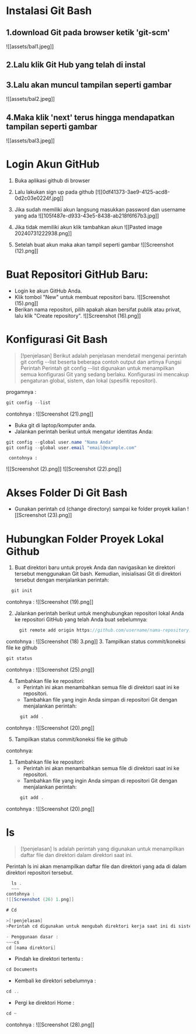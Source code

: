 # Instalasi Git Bash
## 1.download Git pada browser ketik 'git-scm'
![[assets/bal1.jpeg]]
## 2.Lalu klik Git Hub yang telah di instal

## 3.Lalu akan muncul tampilan seperti gambar

![[assets/bal2.jpeg]]

## 4.Maka klik 'next' terus hingga mendapatkan tampilan seperti gambar

![[assets/bal3.jpeg]]

# Login Akun GitHub
1. Buka aplikasi github di browser 
2. Lalu lakukan sign up pada github
[![[0df41373-3ae9-4125-acd8-0d2c03e0224f.jpg]]
3. Jika sudah memiliki akun langsung masukkan password dan username yang ada
![[105f487e-d933-43e5-8438-ab218f6f67b3.jpg]]

4. Jika tidak memiliki akun klik tambahkan akun
![[Pasted image 20240731222938.png]] 

5. Setelah buat akun maka akan tampil seperti gambar
![[Screenshot (12).png]]

# Buat Repositori GitHub Baru:
   - Login ke akun GitHub Anda.
   - Klik tombol "New" untuk membuat repositori baru.
   ![[Screenshot (15).png]]
   - Berikan nama repositori, pilih apakah akan bersifat publik atau privat, lalu klik "Create repository".
   ![[Screenshot (16).png]]

# Konfigurasi Git Bash 

>[!penjelasan]
Berikut adalah penjelasan mendetail mengenai perintah git config --list beserta beberapa contoh output dan artinya
Fungsi Perintah
Perintah git config --list digunakan untuk menampilkan semua konfigurasi Git yang sedang berlaku. Konfigurasi ini mencakup pengaturan global, sistem, dan lokal (spesifik repositori).

progamnya : 
~~~cs
git config --list
~~~
 contohnya : 
 ![[Screenshot (21).png]]

   - Buka git di laptop/komputer anda.
   - Jalankan perintah berikut untuk mengatur identitas Anda:

  ~~~CS
  git config --global user.name "Nama Anda"
  git config --global user.email "email@example.com"
   ~~~
     
     contohnya :

![[Screenshot (2).png]]
![[Screenshot (22).png]]

# Akses Folder Di Git Bash
   - Gunakan perintah cd (change directory) sampai ke folder proyek kalian
![[Screenshot (23).png]]
# Hubungkan Folder Proyek Lokal Github

   1.  Buat direktori baru untuk proyek Anda dan navigasikan ke direktori tersebut menggunakan Git bash. Kemudian, inisialisasi Git di direktori tersebut dengan menjalankan perintah:
   ~~~cs
     git init
~~~
 contohnya :
![[Screenshot (19).png]]

   2. Jalankan perintah berikut untuk menghubungkan repositori lokal Anda ke repositori GitHub yang telah Anda buat sebelumnya:
~~~cs
     git remote add origin https://github.com/username/nama-repository.git
  ~~~ 
  contohnya : 
![[Screenshot (18) 3.png]]
  3. Tampilkan status commit/koneksi file ke github
   ~~~cs
   git status
   ~~~
   contohnya : 
   ![[Screenshot (25).png]]
  
4. Tambahkan file ke repositori: 
   - Perintah ini akan menambahkan semua file di direktori saat ini ke repositori.
   - Tambahkan file yang ingin Anda simpan di repositori Git dengan menjalankan perintah:
   ~~~cs
     git add .
     ~~~
contohnya :
![[Screenshot (20).png]]

5. Tampilkan status commit/koneksi file ke github

contohnya:

1. Tambahkan file ke repositori: 
   - Perintah ini akan menambahkan semua file di direktori saat ini ke repositori.
   - Tambahkan file yang ingin Anda simpan di repositori Git dengan menjalankan perintah:
   ~~~cs
     git add .
     ~~~
contohnya :
![[Screenshot (20).png]]

# ls
>[!penjelasan]
>ls adalah perintah yang digunakan untuk menampilkan daftar file dan direktori dalam direktori saat ini.

Perintah ls ini akan menampilkan daftar file dan direktori yang ada di dalam direktori repositori tersebut.
   ~~~cs
     ls .
     ~~~
 contohnya :
![[Screenshot (26) 1.png]]

# Cd

>[!penjelasan]
>Perintah cd digunakan untuk mengubah direktori kerja saat ini di sistem operasi berbasis Unix (seperti Linux dan macOS) serta Windows.

- Penggunaan dasar :
~~~cs
cd [nama direktori]
~~~
- Pindah ke direktori tertentu : 
~~~cs
cd Documents
~~~
- Kembali ke direktori sebelumnya : 
~~~cs
cd ..
~~~
- Pergi ke direktori Home : 
~~~cs
cd ~
~~~
contohnya : 
![[Screenshot (28).png]]

